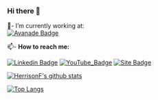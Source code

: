 ### Hi there 👋

💼- I’m currently working at: 
<br/>
[![Avanade Badge](avanade.com/-/media/logo/share-avanade-logo.jpg?la=pt-br&ver=1)](https://www.avanade.com/pt-br)
<br/>

📫- <b>How to reach me:</b> <br/>

[![Linkedin Badge](https://img.shields.io/badge/%20-LinkedIn-blue?style=for-the-badge&logo=linkedin)](https://www.linkedin.com/in/herrison-féres-423023103)
[![YouTube_Badge](https://img.shields.io/badge/-YouTube-red?style=for-the-badge&logo=youtube)](https://www.youtube.com/channel/UCWcJHypnsac0_E_YsOaFApA)
[![Site Badge](https://img.shields.io/static/v1?&message=Currículo&color=important)](https://herrisonf.github.io/)

[![HerrisonF's github stats](https://github-readme-stats.vercel.app/api?username=HerrisonF&show_icons=true&theme=highcontrast)](https://github.com/anuraghazra/github-readme-stats)

 <!--[![stats](https://cr-skills-chart-widget.azurewebsites.net/api/api?username=abel13)]()-->
 [![Top Langs](https://github-readme-stats.vercel.app/api/top-langs/?username=HerrisonF&layout=demo&theme=highcontrast)](https://github.com/anuraghazra/github-readme-stats)

